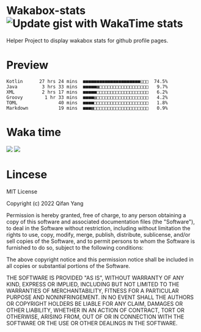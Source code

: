  # Wakabox-stats ![Update gist with WakaTime stats](https://github.com/underwindfall/wakabox-stats/workflows/Update%20gist%20with%20WakaTime%20stats/badge.svg)

  Helper Project to display wakabox stats for github profile pages. 
 # Preview 
  
  ```  
 Kotlin      27 hrs 24 mins  ■■■■■■■■■■■■■■■■■■■■■◱□□  74.5%
Java         3 hrs 33 mins  ■■■■■▦□□□□□□□□□□□□□□□□□□   9.7%
XML          2 hrs 17 mins  ■■■■■□□□□□□□□□□□□□□□□□□□   6.2%
Groovy        1 hr 33 mins  ■■■■▥□□□□□□□□□□□□□□□□□□□   4.2%
TOML               40 mins  ■■■■□□□□□□□□□□□□□□□□□□□□   1.8%
Markdown           19 mins  ■■■▦□□□□□□□□□□□□□□□□□□□□   0.9% 
 ``` 
  
 
 
  
  # Waka time 

  ![](https://wakatime.com/share/@underwindfall/04fb31b6-0c1f-434d-b3a5-ac5e62f5364c.svg)
  ![](https://wakatime.com/share/@underwindfall/3d98f640-5c0f-4faf-b8df-1c48dec045b2.svg)
  
  # Lincese 

  MIT License

  Copyright (c) 2022 Qifan Yang
  
  Permission is hereby granted, free of charge, to any person obtaining a copy
  of this software and associated documentation files (the "Software"), to deal
  in the Software without restriction, including without limitation the rights
  to use, copy, modify, merge, publish, distribute, sublicense, and/or sell
  copies of the Software, and to permit persons to whom the Software is
  furnished to do so, subject to the following conditions:
  
  The above copyright notice and this permission notice shall be included in all
  copies or substantial portions of the Software.
  
  THE SOFTWARE IS PROVIDED "AS IS", WITHOUT WARRANTY OF ANY KIND, EXPRESS OR
  IMPLIED, INCLUDING BUT NOT LIMITED TO THE WARRANTIES OF MERCHANTABILITY,
  FITNESS FOR A PARTICULAR PURPOSE AND NONINFRINGEMENT. IN NO EVENT SHALL THE
  AUTHORS OR COPYRIGHT HOLDERS BE LIABLE FOR ANY CLAIM, DAMAGES OR OTHER
  LIABILITY, WHETHER IN AN ACTION OF CONTRACT, TORT OR OTHERWISE, ARISING FROM,
  OUT OF OR IN CONNECTION WITH THE SOFTWARE OR THE USE OR OTHER DEALINGS IN THE
  SOFTWARE.
